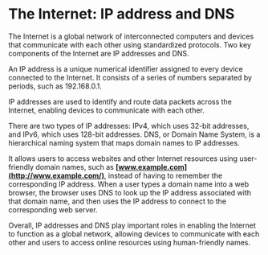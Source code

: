 # The Internet: IP address and DNS

The Internet is a global network of interconnected computers and devices that communicate with each other using standardized protocols. Two key components of the Internet are IP addresses and DNS. 

An IP address is a unique numerical identifier assigned to every device connected to the Internet. It consists of a series of numbers separated by periods, such as 192.168.0.1. 

IP addresses are used to identify and route data packets across the Internet, enabling devices to communicate with each other. 

There are two types of IP addresses: IPv4, which uses 32-bit addresses, and IPv6, which uses 128-bit addresses. DNS, or Domain Name System, is a hierarchical naming system that maps domain names to IP addresses.

 It allows users to access websites and other Internet resources using user-friendly domain names, such as **[www.example.com](http://www.example.com/)**, instead of having to remember the corresponding IP address. When a user types a domain name into a web browser, the browser uses DNS to look up the IP address associated with that domain name, and then uses the IP address to connect to the corresponding web server.

 Overall, IP addresses and DNS play important roles in enabling the Internet to function as a global network, allowing devices to communicate with each other and users to access online resources using human-friendly names.
